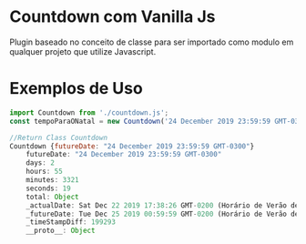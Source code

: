 # Countdown com Vanilla Js

Plugin baseado no conceito de classe para ser importado como modulo em qualquer projeto que utilize Javascript.  

# Exemplos de Uso
```javascript
import Countdown from './countdown.js';
const tempoParaONatal = new Countdown('24 December 2019 23:59:59 GMT-0300');

//Return Class Countdown
Countdown {futureDate: "24 December 2019 23:59:59 GMT-0300"}
    futureDate: "24 December 2019 23:59:59 GMT-0300"
    days: 2
    hours: 55
    minutes: 3321
    seconds: 19
    total: Object
    _actualDate: Sat Dec 22 2019 17:38:26 GMT-0200 (Horário de Verão de Brasília)
    _futureDate: Tue Dec 25 2019 00:59:59 GMT-0200 (Horário de Verão de Brasília)
    _timeStampDiff: 199293
    __proto__: Object
```